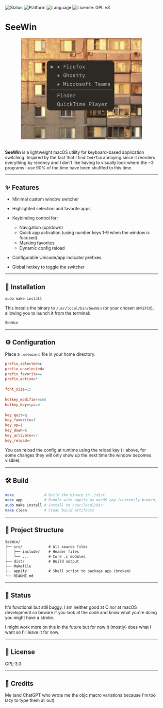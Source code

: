 ![Status](<https://img.shields.io/badge/Status-it_works_%C2%AF_%5C_%5F_(%E3%83%84)_%5F_/¯-brightgreen>)
![Platform](https://img.shields.io/badge/platform-macOS-lightgrey?logo=apple)
![Language](https://img.shields.io/badge/language-C-blue)
![License: GPL v3](https://img.shields.io/badge/license-GPLv3-blue.svg)

# SeeWin

<div align="center">
  <img src="assets/screenshot.png" alt="SeeWin screenshot" width="400"/>
</div>
<br>

**SeeWin** is a lightweight macOS utility for keyboard-based application switching. Inspired by the fact that I find `Cmd+Tab` annoying since it reorders everything by recency and I don't like having to visually look where the ~3 programs i use 90% of the time have been shuffled to this time.

---

## ✨ Features

- Minimal custom window switcher
- Highlighted selection and favorite apps
- Keybinding control for:

  - Navigation (up/down)
  - Quick app activation (using number keys 1-9 when the window is focused)
  - Marking favorites
  - Dynamic config reload

- Configurable Unicode/app indicator prefixes
- Global hotkey to toggle the switcher

---

## 🔧 Installation

```bash
sudo make install
```

This installs the binary to `/usr/local/bin/SeeWin` (or your chosen `$PREFIX`), allowing you to launch it from the terminal:

```bash
SeeWin
```

---

## ⚙️ Configuration

Place a `.seewinrc` file in your home directory:

```ini
prefix_selected=▶
prefix_unselected=
prefix_favorite=★
prefix_active=*

font_size=15

hotkey_modifier=cmd
hotkey_key=space

key_quit=q
key_favorite=f
key_up=j
key_down=k
key_activate=\r
key_reload=r
```

You can reload the config at runtime using the reload key (`r` above, for some changes they will only show up the next time the window becomes visible).

---

## 🛠 Build

```bash
make              # Build the binary in ./dist
make app          # Bundle with appify as macOS app (currently broken, might fix in the future)
sudo make install # Install to /usr/local/bin
make clean        # Clean build artifacts
```

---

## 📂 Project Structure

```
SeeWin/
├── src/            # All source files
│   ├── include/    # Header files
│   └── ...         # Core .c modules
├── dist/           # Build output
├── Makefile
├── appify          # Shell script to package app (broken)
└── README.md
```

---

## 🧪 Status

It's functional but still buggy. I am neither good at C nor at macOS development so beware if you look at the code and know what you're doing you might have a stroke.

I might work more on this in the future but for now it (mostly) does what I want so I'll leave it for now.

---

## 📄 License

GPL-3.0

---

## 🙌 Credits

Me (and ChatGPT who wrote me the objc macro variations because I'm too lazy to type them all out)
